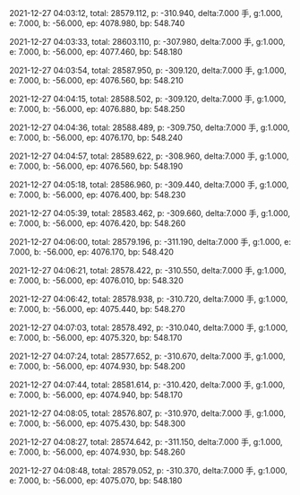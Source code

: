 2021-12-27 04:03:12, total: 28579.112, p: -310.940, delta:7.000 手, g:1.000, e: 7.000, b: -56.000, ep: 4078.980, bp: 548.740

2021-12-27 04:03:33, total: 28603.110, p: -307.980, delta:7.000 手, g:1.000, e: 7.000, b: -56.000, ep: 4077.460, bp: 548.180

2021-12-27 04:03:54, total: 28587.950, p: -309.120, delta:7.000 手, g:1.000, e: 7.000, b: -56.000, ep: 4076.560, bp: 548.210

2021-12-27 04:04:15, total: 28588.502, p: -309.120, delta:7.000 手, g:1.000, e: 7.000, b: -56.000, ep: 4076.880, bp: 548.250

2021-12-27 04:04:36, total: 28588.489, p: -309.750, delta:7.000 手, g:1.000, e: 7.000, b: -56.000, ep: 4076.170, bp: 548.240

2021-12-27 04:04:57, total: 28589.622, p: -308.960, delta:7.000 手, g:1.000, e: 7.000, b: -56.000, ep: 4076.560, bp: 548.190

2021-12-27 04:05:18, total: 28586.960, p: -309.440, delta:7.000 手, g:1.000, e: 7.000, b: -56.000, ep: 4076.400, bp: 548.230

2021-12-27 04:05:39, total: 28583.462, p: -309.660, delta:7.000 手, g:1.000, e: 7.000, b: -56.000, ep: 4076.420, bp: 548.260

2021-12-27 04:06:00, total: 28579.196, p: -311.190, delta:7.000 手, g:1.000, e: 7.000, b: -56.000, ep: 4076.170, bp: 548.420

2021-12-27 04:06:21, total: 28578.422, p: -310.550, delta:7.000 手, g:1.000, e: 7.000, b: -56.000, ep: 4076.010, bp: 548.320

2021-12-27 04:06:42, total: 28578.938, p: -310.720, delta:7.000 手, g:1.000, e: 7.000, b: -56.000, ep: 4075.440, bp: 548.270

2021-12-27 04:07:03, total: 28578.492, p: -310.040, delta:7.000 手, g:1.000, e: 7.000, b: -56.000, ep: 4075.320, bp: 548.170

2021-12-27 04:07:24, total: 28577.652, p: -310.670, delta:7.000 手, g:1.000, e: 7.000, b: -56.000, ep: 4074.930, bp: 548.200

2021-12-27 04:07:44, total: 28581.614, p: -310.420, delta:7.000 手, g:1.000, e: 7.000, b: -56.000, ep: 4074.940, bp: 548.170

2021-12-27 04:08:05, total: 28576.807, p: -310.970, delta:7.000 手, g:1.000, e: 7.000, b: -56.000, ep: 4075.430, bp: 548.300

2021-12-27 04:08:27, total: 28574.642, p: -311.150, delta:7.000 手, g:1.000, e: 7.000, b: -56.000, ep: 4074.930, bp: 548.260

2021-12-27 04:08:48, total: 28579.052, p: -310.370, delta:7.000 手, g:1.000, e: 7.000, b: -56.000, ep: 4075.070, bp: 548.180